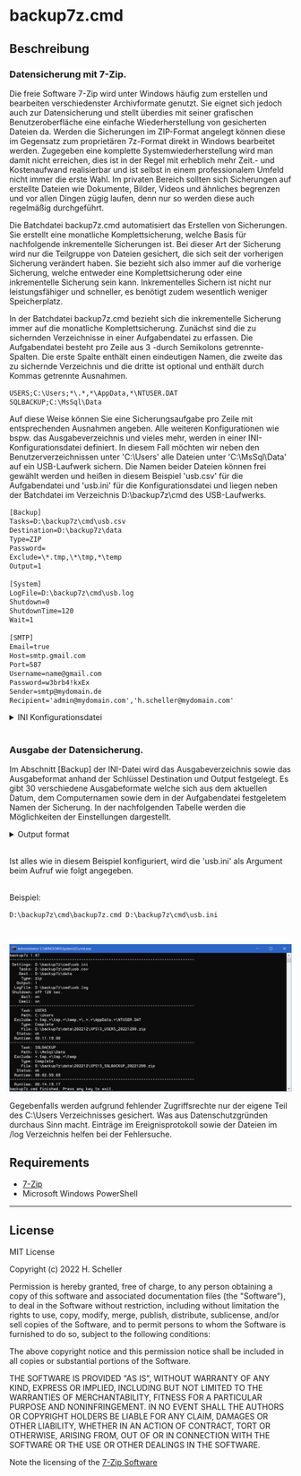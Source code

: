 backup7z.cmd
==========

## Beschreibung
### Datensicherung mit 7-Zip.
<p>Die freie Software 7-Zip wird unter Windows häufig zum erstellen und bearbeiten verschiedenster Archivformate genutzt. Sie eignet sich jedoch auch zur Datensicherung und stellt überdies mit seiner grafischen Benutzeroberfläche eine einfache Wiederherstellung von gesicherten Dateien da. Werden die Sicherungen im ZIP-Format angelegt können diese im Gegensatz zum proprietären 7z-Format direkt in Windows bearbeitet werden. Zugegeben eine komplette Systemwiederherstellung wird man damit nicht erreichen, dies ist in der Regel mit erheblich mehr Zeit.- und Kostenaufwand realisierbar und ist selbst in einem professionalem Umfeld nicht immer die erste Wahl. Im privaten Bereich sollten sich Sicherungen auf erstellte Dateien wie Dokumente, Bilder, Videos und ähnliches begrenzen und vor allen Dingen zügig laufen, denn nur so werden diese auch regelmäßig durchgeführt.</p>

<p>Die Batchdatei backup7z.cmd automatisiert das Erstellen von Sicherungen. Sie erstellt eine monatliche Komplettsicherung, welche Basis für nachfolgende inkrementelle Sicherungen ist. Bei dieser Art der Sicherung wird nur die Teilgruppe von Dateien gesichert, die sich seit der vorherigen Sicherung verändert haben. Sie bezieht sich also immer auf die vorherige Sicherung, welche entweder eine Komplettsicherung oder eine inkrementelle Sicherung sein kann. Inkrementelles Sichern ist nicht nur leistungsfähiger und schneller, es benötigt zudem wesentlich weniger Speicherplatz.</p>

<p>In der Batchdatei backup7z.cmd bezieht sich die inkrementelle Sicherung immer auf die monatliche Komplettsicherung. Zunächst sind die zu sichernden Verzeichnisse in einer Aufgabendatei zu erfassen. Die Aufgabendatei besteht pro Zeile aus 3 -durch Semikolons getrennte- Spalten. Die erste Spalte enthält einen eindeutigen Namen, die zweite das zu sichernde Verzeichnis und die dritte ist optional und enthält durch Kommas getrennte Ausnahmen.</p>

```text
USERS;C:\Users;*\.*,*\AppData,*\NTUSER.DAT
SQLBACKUP;C:\MsSql\Data
```
<p>Auf diese Weise können Sie eine Sicherungsaufgabe pro Zeile mit entsprechenden Ausnahmen angeben. Alle weiteren Konfigurationen wie bspw. das Ausgabeverzeichnis und vieles mehr, werden in einer INI-Konfigurationsdatei definiert. In diesem Fall möchten wir neben den Benutzerverzeichnissen unter 'C:\Users' alle Dateien unter 'C:\MsSql\Data' auf ein USB-Laufwerk sichern. Die Namen beider Dateien können frei gewählt werden und heißen in diesem Beispiel 'usb.csv' für die Aufgabendatei und 'usb.ini' für die Konfigurationsdatei und liegen neben der Batchdatei im Verzeichnis D:\backup7z\cmd des USB-Laufwerks.</p>

```text
[Backup]
Tasks=D:\backup7z\cmd\usb.csv
Destination=D:\backup7z\data
Type=ZIP
Password=
Exclude=\*.tmp,\*\tmp,*\temp
Output=1

[System]
LogFile=D:\backup7z\cmd\usb.log
Shutdown=0
ShutdownTime=120
Wait=1

[SMTP]
Email=true
Host=smtp.gmail.com
Port=587
Username=name@gmail.com
Password=w3brb4!kxEx
Sender=smtp@mydomain.de
Recipient='admin@mydomain.com','h.scheller@mydomain.com'
```

<details><summary>INI Konfigurationsdatei</summary>

### Konfiguration der INI-Datei.
<p>INI-Dateien enthalten Schlüssel-Wert-Paare, die in Abschnitte unterteilt sind. Unsere INI-Datei ist in drei Abschnitte unterteilt und enthält alle notwendigen Einstellungen wie wo und in welchem Format gespeichert werden soll. INI-Dateien sind vorteilhaft, wenn unterschiedliche Konfigurationen erstellt werden sollen. Wenn Sie beispielsweise Backups über den Taskplaner durchführen und einem Benutzer auch ermöglichen möchten, diese manuell auszuführen, sind unterschiedliche Konfigurationen mit unterschiedlichen INI-Dateien recht einfach zu bewerkstelligen.</p>

**[Backup]**
<h5>
<table><tr>
<td>Tasks</td>
<td>Gibt den Namen der Aufgabendatei an.</td>
</tr><tr>
<td>Destination</td><td>Gibt das Sicherungsziel an. Meist eine externe Festplatte oder ein Netzlaufwerk, auf dem das Backup gespeichert werden soll. Wenn ein UNC-Pfad angegeben wird, sollte die Authentifizierung vorher in Windows gespeichert werden.</td>
</tr><tr>
<td>Type</td>
<td>Gibt den Typ des Sicherungsarchiv an. Mögliche Werte sind zip oder 7z. Der Typ zip ist Standard und wird auch direkt von Windows unterstützt.</td>
</tr><tr>
<td>Password</td>
<td>Durch Angabe eines Kennwortes wird das Sicherungsarchiv verschlüsselt.</td>
</tr><tr>
<td>Exclude</td>
<td>Generelle Ausschluss Maske für Dateien und Verzeichnise welche durch Kommas getrennt sein müssen. Ein Beispiel wäre: *\tmp,*.bak,*.tmp  Dieser Wert ergänzt den in der Aufgabendatei angegebenen Wert.</td>
</tr><tr>
<td>Output</td>
<td>Definiert das Ausgabeformat des Sicherungsarchives. Das Ausgabeformat besteht aus dem Aufgabenamen, Computernamen sowie dem Datum. Es sind 30 verschiedene Ausgabeformate welche nachfolgend beschrieben sind.</td>
</tr></table>
</h5>
<br/>

**[System]**
<h5><table><tr>
<td>LogFile</td>
<td>Datei, die die Sicherungen protokolliert. Standardwert ist der Computername im Ausführungsverzeichnis.</td>
</tr><tr>
<td>Shutdown</td>
<td>Schalter, fährt den Computer herunter, nachdem die Sicherung abgeschlossen ist. Gültige Werte sind 0/1 off/on true/false.</td>
</tr><tr>
<td>ShutdownTime</td>
<td>Legt die Abschaltzeit in Sekunden fest. Es können Werte zwischen 30 und 600 angegeben werden.</td>
</tr><tr>
<td>Wait</td>
<td>Schalter, wartet nach der Ausführung auf eine Tastatureingabe. Gültige Werte sind 0/1 off/on true/false.</td>
</tr></table></h5>
<br/>

**[SMTP]**
<h5><table><tr>
<td>Email</td>
<td>Schalter, sendet nach der Sicherung eine E-Mail über SMTP. Vorausgesetzt, nachfolgende Werte sind korrekt. Gültige Werte sind 0/1 off/on true/false.</td>
</tr><tr>
<td>Host</td>
<td>SMTP Host.</td>
</tr><tr>
<td>Port</td>
<td>SMTP Port meist 25 or 587</td>
</tr><tr>
<td>Username</td>
<td>Benutzername</td>
</tr><tr>
<td>Password</td>
<td>Kennwort</td>
</tr><tr>
<td>Sender</td>
<td>Name des Absenders.</td>
</tr><tr>
<td>Recipient</td>
<td>Achtung, im Gegensatz zum Absender müssen die Empfänger immer in Anführungszeichen gesetzt werden. Wenn Sie mehrere angeben möchten, müssen diese durch Kommas getrennt werden. z.B. 'admin@mydomain.com','h.scheller@mydomain.com'</td>
</tr></table></h5></p>
</details>
<br/>


### Ausgabe der Datensicherung.
<p>Im Abschnitt [Backup] der INI-Datei wird das Ausgabeverzeichnis sowie das Ausgabeformat anhand der Schlüssel Destination und Output festgelegt. Es gibt 30 verschiedene Ausgabeformate welche sich aus dem aktuellen Datum, dem Computernamen sowie dem in der Aufgabendatei festgeletem Namen der Sicherung. In der nachfolgenden Tabelle werden die Möglichkeiten der Einstellungen dargestellt.<p>

<details><summary>Output format</summary>
<p>
<br/>
<h5>
<table>
<tr><td>ID</td><td>Directory</td><td>File</td></tr>
<tr><td>1</td><td>BACKUP\JJJJMM</td><td>COMPUTERNAME_NAME_JJJJMMTT.zip</td></tr>
<tr><td>2</td><td>BACKUP\JJJJMM</td><td>COMPUTERNAME_JJJJMMTT_NAME.zip</td></tr>
<tr><td>3</td><td>BACKUP\JJJJMM</td><td>NAME_COMPUTERNAME_JJJJMMTT.zip</td></tr>
<tr><td>4</td><td>BACKUP\JJJJMM</td><td>NAME_JJJJMMTT_COMPUTERNAME.zip</td></tr>
<tr><td>5</td><td>BACKUP\JJJJMM</td><td>JJJJMMTT_COMPUTERNAME_NAME.zip</td></tr>
<tr><td>6</td><td>BACKUP\JJJJMM</td><td>JJJJMMTT_NAME_COMPUTERNAME.zip</td></tr>
<tr><td>7</td><td>BACKUP\JJJJMM_COMPUTERNAME</td><td>COMPUTERNAME_NAME_JJJJMMTT.zip</td></tr>
<tr><td>8</td><td>BACKUP\JJJJMM_COMPUTERNAME</td><td>COMPUTERNAME_JJJJMMTT_NAME.zip</td></tr>
<tr><td>9</td><td>BACKUP\JJJJMM_COMPUTERNAME</td><td>NAME_COMPUTERNAME_JJJJMMTT.zip</td></tr>
<tr><td>10</td><td>BACKUP\JJJJMM_COMPUTERNAME</td><td>NAME_JJJJMMTT_COMPUTERNAME.zip</td></tr>
<tr><td>11</td><td>BACKUP\JJJJMM_COMPUTERNAME</td><td>JJJJMMTT_COMPUTERNAME_NAME.zip</td></tr>
<tr><td>12</td><td>BACKUP\JJJJMM_COMPUTERNAME</td><td>JJJJMMTT_NAME_COMPUTERNAME.zip</td></tr>
<tr><td>13</td><td>BACKUP\COMPUTERNAME_JJJJMM</td><td>COMPUTERNAME_NAME_JJJJMMTT.zip</td></tr>
<tr><td>14</td><td>BACKUP\COMPUTERNAME_JJJJMM</td><td>COMPUTERNAME_JJJJMMTT_NAME.zip</td></tr>
<tr><td>15</td><td>BACKUP\COMPUTERNAME_JJJJMM</td><td>NAME_COMPUTERNAME_JJJJMMTT.zip</td></tr>
<tr><td>16</td><td>BACKUP\COMPUTERNAME_JJJJMM</td><td>NAME_JJJJMMTT_COMPUTERNAME.zip</td></tr>
<tr><td>17</td><td>BACKUP\COMPUTERNAME_JJJJMM</td><td>JJJJMMTT_COMPUTERNAME_NAME.zip</td></tr>
<tr><td>18</td><td>BACKUP\COMPUTERNAME_JJJJMM</td><td>JJJJMMTT_NAME_COMPUTERNAME.zip</td></tr>
<tr><td>19</td><td>BACKUP\JJJJMM\COMPUTERNAME</td><td>COMPUTERNAME_NAME_JJJJMMTT.zip</td></tr>
<tr><td>20</td><td>BACKUP\JJJJMM\COMPUTERNAME</td><td>COMPUTERNAME_JJJJMMTT_NAME.zip</td></tr>
<tr><td>21</td><td>BACKUP\JJJJMM\COMPUTERNAME</td><td>NAME_COMPUTERNAME_JJJJMMTT.zip</td></tr>
<tr><td>22</td><td>BACKUP\JJJJMM\COMPUTERNAME</td><td>NAME_JJJJMMTT_COMPUTERNAME.zip</td></tr>
<tr><td>23</td><td>BACKUP\JJJJMM\COMPUTERNAME</td><td>JJJJMMTT_COMPUTERNAME_NAME.zip</td></tr>
<tr><td>24</td><td>BACKUP\JJJJMM\COMPUTERNAME</td><td>JJJJMMTT_NAME_COMPUTERNAME.zip</td></tr>
<tr><td>25</td><td>BACKUP\COMPUTERNAME\JJJJMM</td><td>COMPUTERNAME_NAME_JJJJMMTT.zip</td></tr>
<tr><td>26</td><td>BACKUP\COMPUTERNAME\JJJJMM</td><td>COMPUTERNAME_JJJJMMTT_NAME.zip</td></tr>
<tr><td>27</td><td>BACKUP\COMPUTERNAME\JJJJMM</td><td>NAME_COMPUTERNAME_JJJJMMTT.zip</td></tr>
<tr><td>28</td><td>BACKUP\COMPUTERNAME\JJJJMM</td><td>NAME_JJJJMMTT_COMPUTERNAME.zip</td></tr>
<tr><td>29</td><td>BACKUP\COMPUTERNAME\JJJJMM</td><td>JJJJMMTT_COMPUTERNAME_NAME.zip</td></tr>
<tr><td>30</td><td>BACKUP\COMPUTERNAME\JJJJMM</td><td>JJJJMMTT_NAME_COMPUTERNAME.zip</td></tr>
</table>
</h5>
</p>
</details><br/>


<p>Ist alles wie in diesem Beispiel konfiguriert, wird die 'usb.ini' als Argument beim Aufruf wie folgt angegeben.</p><br/>
Beispiel:

```text
D:\backup7z\cmd\backup7z.cmd D:\backup7z\cmd\usb.ini
```

<br/>

![img001](doc/img001.png)

<p>Gegebenfalls werden aufgrund fehlender Zugriffsrechte nur der eigene Teil des C:\Users Verzeichnisses gesichert. Was aus Datenschutzgründen durchaus Sinn macht. Einträge im Ereignisprotokoll sowie der Dateien im /log Verzeichnis helfen bei der Fehlersuche.</p>




## Requirements
* [7-Zip](https://www.7-zip.org/download.html)
* Microsoft Windows PowerShell
<hr/>

## License
MIT License

Copyright (c) 2022 H. Scheller

Permission is hereby granted, free of charge, to any person obtaining a copy
of this software and associated documentation files (the "Software"), to deal
in the Software without restriction, including without limitation the rights
to use, copy, modify, merge, publish, distribute, sublicense, and/or sell
copies of the Software, and to permit persons to whom the Software is
furnished to do so, subject to the following conditions:

The above copyright notice and this permission notice shall be included in all
copies or substantial portions of the Software.

THE SOFTWARE IS PROVIDED "AS IS", WITHOUT WARRANTY OF ANY KIND, EXPRESS OR
IMPLIED, INCLUDING BUT NOT LIMITED TO THE WARRANTIES OF MERCHANTABILITY,
FITNESS FOR A PARTICULAR PURPOSE AND NONINFRINGEMENT. IN NO EVENT SHALL THE
AUTHORS OR COPYRIGHT HOLDERS BE LIABLE FOR ANY CLAIM, DAMAGES OR OTHER
LIABILITY, WHETHER IN AN ACTION OF CONTRACT, TORT OR OTHERWISE, ARISING FROM,
OUT OF OR IN CONNECTION WITH THE SOFTWARE OR THE USE OR OTHER DEALINGS IN THE
SOFTWARE.

Note the licensing of the [7-Zip Software](https://www.7-zip.org/license.txt)
